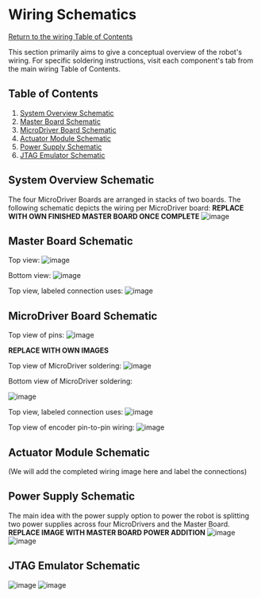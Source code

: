 # Wiring Schematics
[Return to the wiring Table of Contents](https://github.com/EmiliaPsacharopoulos/Quadruped-8dof-Robot/tree/main/Wiring#table-of-contents)

This section primarily aims to give a conceptual overview of the robot's wiring. For specific soldering instructions, visit each component's tab from the main wiring Table of Contents.

## Table of Contents
1. [System Overview Schematic](https://github.com/EmiliaPsacharopoulos/Quadruped-8dof-Robot/blob/main/Wiring/Wiring%20Schematics/README.md#system-overview-schematic)
2. [Master Board Schematic](https://github.com/EmiliaPsacharopoulos/Quadruped-8dof-Robot/blob/main/Wiring/Wiring%20Schematics/README.md#master-board-schematic)
3. [MicroDriver Board Schematic](https://github.com/EmiliaPsacharopoulos/Quadruped-8dof-Robot/blob/main/Wiring/Wiring%20Schematics/README.md#microdriver-board-schematic)
4. [Actuator Module Schematic](https://github.com/EmiliaPsacharopoulos/Quadruped-8dof-Robot/blob/main/Wiring/Wiring%20Schematics/README.md#actuator-module-schematic)
5. [Power Supply Schematic](https://github.com/EmiliaPsacharopoulos/Quadruped-8dof-Robot/blob/main/Wiring/Wiring%20Schematics/README.md#power-supply-schematic)
6. [JTAG Emulator Schematic](https://github.com/EmiliaPsacharopoulos/Quadruped-8dof-Robot/blob/main/Wiring/Wiring%20Schematics/README.md#jtag-emulator-schematic)

## System Overview Schematic
The four MicroDriver Boards are arranged in stacks of two boards. The following schematic depicts the wiring per MicroDriver board:
**REPLACE WITH OWN FINISHED MASTER BOARD ONCE COMPLETE**
![image](https://user-images.githubusercontent.com/84528674/120712446-a35b4580-c48e-11eb-8046-ba50bb617a32.png)

## Master Board Schematic
Top view:
![image](https://user-images.githubusercontent.com/84528674/120714237-f1714880-c490-11eb-91ce-914bdff66ef6.png)

Bottom view:
![image](https://user-images.githubusercontent.com/84528674/120714423-2aa9b880-c491-11eb-918b-4bcee25e5786.png)

Top view, labeled connection uses:
![image](https://user-images.githubusercontent.com/84528674/120714649-79efe900-c491-11eb-8632-b5b59cf0a7f1.png)


## MicroDriver Board Schematic
Top view of pins:
![image](https://user-images.githubusercontent.com/84528674/120715474-a0625400-c492-11eb-9346-d0db1d223dad.png)

**REPLACE WITH OWN IMAGES**

Top view of MicroDriver soldering:
![image](https://user-images.githubusercontent.com/84528674/120716628-4ebac900-c494-11eb-8485-95e0e24657fd.png)

Bottom view of MicroDriver soldering:

![image](https://user-images.githubusercontent.com/84528674/120715755-0fd84380-c493-11eb-9889-e3a2fb80686b.png)

Top view, labeled connection uses:
![image](https://user-images.githubusercontent.com/84528674/120716922-b5d87d80-c494-11eb-999e-98013a6926a1.png)

Top view of encoder pin-to-pin wiring:
![image](https://user-images.githubusercontent.com/84528674/120715101-1fa35800-c492-11eb-8a02-1d93c382d861.png)

## Actuator Module Schematic
(We will add the completed wiring image here and label the connections)

## Power Supply Schematic
The main idea with the power supply option to power the robot is splitting two power supplies across four MicroDrivers and the Master Board. 
**REPLACE IMAGE WITH MASTER BOARD POWER ADDITION**
![image](https://user-images.githubusercontent.com/84528674/120664295-d387f180-c458-11eb-8c1a-fc36c6dd8ccf.png)
![image](https://user-images.githubusercontent.com/84528674/120674582-3a5dd880-c462-11eb-83c3-c5778c1277d2.png)

## JTAG Emulator Schematic 
![image](https://user-images.githubusercontent.com/84528674/120709638-15ca2680-c48b-11eb-85ed-ee46989f4293.png)
![image](https://user-images.githubusercontent.com/84528674/120709690-2bd7e700-c48b-11eb-9ab5-60cec50478d1.png)

